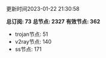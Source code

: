 更新时间2023-01-22 21:30:58

**总订阅: 73**
**总节点: 2327**
**有效节点: 362**
- trojan节点: 51
- v2ray节点: 140
- ss节点: 171
